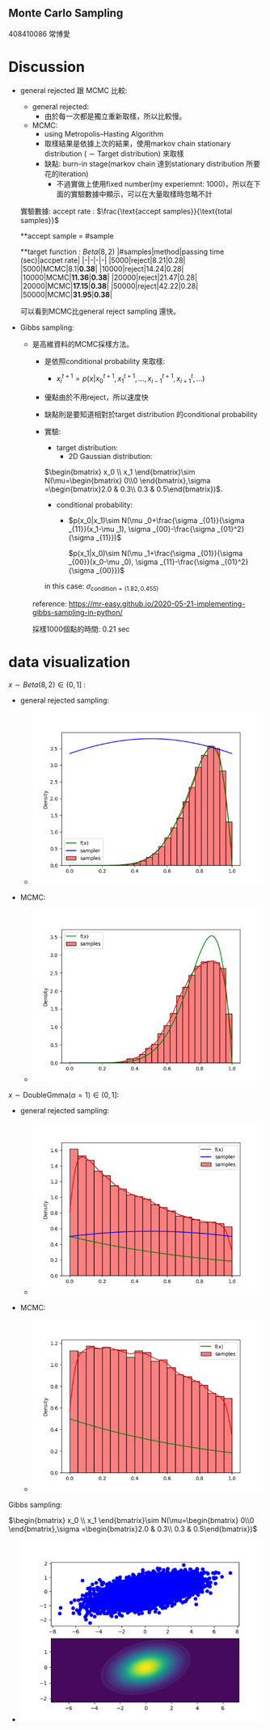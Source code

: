 ## Monte Carlo Sampling

408410086 常博愛
# Discussion
- general rejected 跟 MCMC 比較:
    - general rejected:
      -  由於每一次都是獨立重新取樣，所以比較慢。
    - MCMC:
      - using Metropolis–Hasting Algorithm
      - 取樣結果是依據上次的結果，使用markov chain stationary distribution ($\sim\text{Target distribution}$) 來取樣
      - 缺點: burn-in stage(markov chain 達到stationary distribution 所要花的iteration)
        - 不過實做上使用fixed number(my experiemnt: 1000)，所以在下面的實驗數據中顯示，可以在大量取樣時忽略不計
  
  實驗數據:
   accept rate : $\frac{\text{accept samples}}{\text{total samples}}$
   
    **accept sample = #sample

    **target function : $Beta(8,2)$ 
    |#samples|method|passing time (sec)|accpet rate|
    |-|-|-|-|
    |5000|reject|8.21|0.28|
    |5000|MCMC|8.1|__0.38__|
    |10000|reject|14.24|0.28|
    |10000|MCMC|__11.36__|__0.38__|
    |20000|reject|21.47|0.28|
    |20000|MCMC|__17.15__|__0.38__|
    |50000|reject|42.22|0.28|
    |50000|MCMC|__31.95__|__0.38__|
  
  可以看到MCMC比general reject sampling 還快。


- Gibbs sampling:
  - 是高維資料的MCMC採樣方法。
    - 是依照conditional probability 來取樣:
      - $x_{i}^{t+1}=p(x|x_{0}^{t+1},x_{1}^{t+1},...,x_{i-1}^{t+1}, x_{i+1}^{t},...)$
    - 優點由於不用reject，所以速度快
    - 缺點則是要知道相對於target distribution 的conditional probability


    - 實驗: 
      - target distribution:
        - 2D Gaussian distribution: 
  
      $\begin{bmatrix}
      x_0 \\ x_1
      \end{bmatrix}\sim N(\mu=\begin{bmatrix} 0\\0 \end{bmatrix},\sigma =\begin{bmatrix}2.0 & 0.3\\ 0.3 & 0.5\end{bmatrix})$. 


      - conditional probability:
        - $p(x_0|x_1)\sim N(\mu _0+\frac{\sigma _{01}}{\sigma _{11}}(x_1-\mu _1), \sigma _{00}-\frac{\sigma _{01}^2}{\sigma _{11}})$
        
          $p(x_1|x_0)\sim N(\mu _1+\frac{\sigma _{01}}{\sigma _{00}}(x_0-\mu _0), \sigma _{11}-\frac{\sigma _{01}^2}{\sigma _{00}})$

      in this case: $\sigma _{\text{condition}= (1.82, 0.455)}$
    
    reference: https://mr-easy.github.io/2020-05-21-implementing-gibbs-sampling-in-python/

    採樣1000個點的時間: 0.21 sec


# data visualization
$x\sim Beta(8,2) \in (0,1]$ : 
- general rejected sampling:
  
  - <img src="./vis/RejectSampling/beta82.png">
  
- MCMC:
  
   - <img src="./vis/MCMC/beta82.png">

  
$x\sim \text{DoubleGmma}(\alpha=1) \in (0,1]$:

- general rejected sampling:
  
  - <img src="./vis/RejectSampling/doubleG1.png">
  
- MCMC:
  
   - <img src="./vis/MCMC/doubleG1.png">


Gibbs sampling:

$\begin{bmatrix}
      x_0 \\ x_1
      \end{bmatrix}\sim N(\mu=\begin{bmatrix} 0\\0 \end{bmatrix},\sigma =\begin{bmatrix}2.0 & 0.3\\ 0.3 & 0.5\end{bmatrix})$
  - <img src="./vis/Gibbs/gussain2d.png">